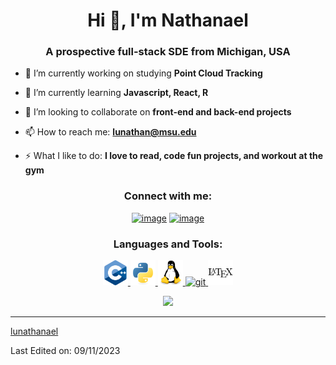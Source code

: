 <h1 align="center">Hi 👋, I'm Nathanael</h1>
<h3 align="center">A prospective full-stack SDE from Michigan, USA</h3>

- 🔭 I’m currently working on studying **Point Cloud Tracking**

- 🌱 I’m currently learning **Javascript, React, R**

- 👯 I’m looking to collaborate on **front-end and back-end projects**

- 📫 How to reach me: **lunathan@msu.edu**

- ⚡ What I like to do: **I love to read, code fun projects, and workout at the gym**

<h3 align="center">Connect with me:</h3>
<div align="center">

[![image](https://img.shields.io/badge/LinkedIn-0077B5?style=for-the-badge&logo=linkedin&logoColor=white)](https://www.linkedin.com/in/lunathanael/)
[![image](https://img.shields.io/badge/Gmail-D14836?style=for-the-badge&logo=gmail&logoColor=white)](mailto:lunathanael@gmail.com)
  
</div>

<h3 align="center">Languages and Tools:</h3>

<p align="center"> 
  <a href="https://www.w3schools.com/cpp/cpp_intro.asp" target="_blank"> 
    <img src="https://raw.githubusercontent.com/devicons/devicon/master/icons/cplusplus/cplusplus-original.svg" alt="c++" width="40" height="40"/> 
  </a>
  <a href="https://www.python.org" target="_blank"> 
    <img src="https://raw.githubusercontent.com/devicons/devicon/master/icons/python/python-original.svg" alt="python" width="40" height="40"/> 
  </a>  
  <a href="https://www.linux.org/" target="_blank"> 
    <img src="https://raw.githubusercontent.com/devicons/devicon/master/icons/linux/linux-original.svg" alt="linux" width="40" height="40"/> 
  </a> 
  <a href="https://git-scm.com/" target="_blank"> 
    <img src="https://www.vectorlogo.zone/logos/git-scm/git-scm-icon.svg" alt="git" width="40" height="40"/> 
  </a>
  <a href="https://www.latex-project.org/" target="_blank"> 
    <img src="https://raw.githubusercontent.com/devicons/devicon/master/icons/latex/latex-original.svg" alt="latex" width="40" height="40"/> 
  </a> 
</p>

<p align= "center">
  <!-- <img height= "150" src="https://github-readme-stats.vercel.app/api?username=lunathanael&theme=react&show_icons=true&include_all_commits=true" /> -->
  <img height= "150" src="https://github-readme-stats.vercel.app/api/top-langs/?username=lunathanael&theme=react&layout=compact" />
</p>

------

[lunathanael](https://github.com/lunathanael)

Last Edited on: 09/11/2023
